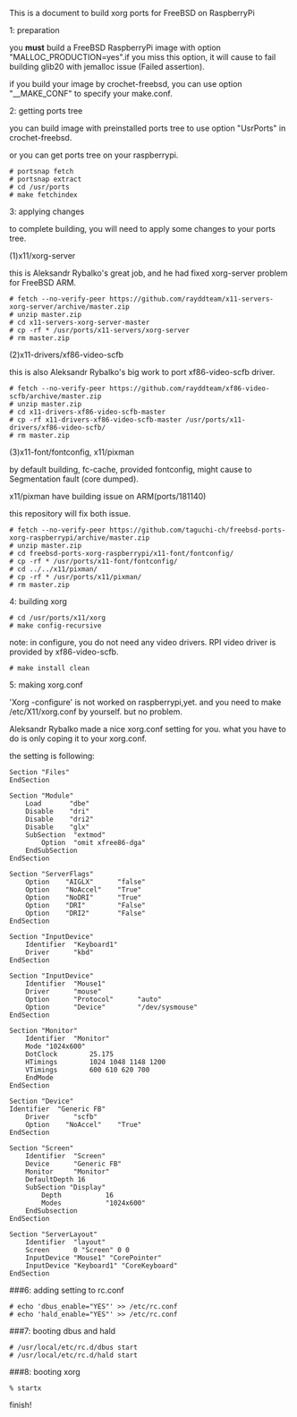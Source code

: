 This is a document to build xorg ports for FreeBSD on RaspberryPi 

1: preparation

you **must** build a FreeBSD RaspberryPi image with option "MALLOC_PRODUCTION=yes".if you miss this option, it will cause to fail building glib20 with jemalloc issue (Failed assertion).

if you build your image by crochet-freebsd, you can use option "__MAKE_CONF" to specify your make.conf.

2: getting ports tree

you can build image with preinstalled ports tree to use option "UsrPorts" in crochet-freebsd.

or you can get ports tree on your raspberrypi.

    # portsnap fetch 
    # portsnap extract 
    # cd /usr/ports 
    # make fetchindex 

3: applying changes

to complete building, you will need to apply some changes to your ports tree.

(1)x11/xorg-server

this is Aleksandr Rybalko's great job, and he had fixed xorg-server problem for FreeBSD ARM.

    # fetch --no-verify-peer https://github.com/rayddteam/x11-servers-xorg-server/archive/master.zip 
    # unzip master.zip 
    # cd x11-servers-xorg-server-master 
    # cp -rf * /usr/ports/x11-servers/xorg-server 
    # rm master.zip 

(2)x11-drivers/xf86-video-scfb

this is also Aleksandr Rybalko's big work to port xf86-video-scfb driver.

    # fetch --no-verify-peer https://github.com/rayddteam/xf86-video-scfb/archive/master.zip 
    # unzip master.zip 
    # cd x11-drivers-xf86-video-scfb-master 
    # cp -rf x11-drivers-xf86-video-scfb-master /usr/ports/x11-drivers/xf86-video-scfb/ 
    # rm master.zip 

(3)x11-font/fontconfig, x11/pixman

by default building, fc-cache, provided fontconfig, might cause to Segmentation fault (core dumped).

x11/pixman have building issue on ARM(ports/181140) 

this repository will fix both issue. 

    # fetch --no-verify-peer https://github.com/taguchi-ch/freebsd-ports-xorg-raspberrypi/archive/master.zip 
    # unzip master.zip 
    # cd freebsd-ports-xorg-raspberrypi/x11-font/fontconfig/  
    # cp -rf * /usr/ports/x11-font/fontconfig/ 
    # cd ../../x11/pixman/ 
    # cp -rf * /usr/ports/x11/pixman/ 
    # rm master.zip 

4: building xorg 

    # cd /usr/ports/x11/xorg 
    # make config-recursive 

note: in configure, you do not need any video drivers. RPI video driver is provided by xf86-video-scfb. 

    # make install clean  

5: making xorg.conf

'Xorg -configure' is not worked on raspberrypi,yet. and you need to make /etc/X11/xorg.conf by yourself. but no problem.

Aleksandr Rybalko made a nice xorg.conf setting for you. what you have to do is only coping it to your xorg.conf. 

the setting is following: 

    Section "Files" 
    EndSection 

    Section "Module" 
        Load       "dbe" 
        Disable    "dri" 
        Disable    "dri2" 
        Disable    "glx" 
        SubSection  "extmod" 
            Option  "omit xfree86-dga" 
        EndSubSection 
    EndSection 

    Section "ServerFlags" 
        Option    "AIGLX"      "false" 
        Option    "NoAccel"    "True" 
        Option    "NoDRI"      "True" 
        Option    "DRI"        "False" 
        Option    "DRI2"       "False" 
    EndSection 

    Section "InputDevice" 
        Identifier  "Keyboard1" 
        Driver      "kbd" 
    EndSection 

    Section "InputDevice" 
        Identifier  "Mouse1" 
        Driver      "mouse" 
        Option      "Protocol"      "auto" 
        Option      "Device"        "/dev/sysmouse" 
    EndSection 

    Section "Monitor" 
        Identifier  "Monitor" 
        Mode "1024x600" 
        DotClock        25.175 
        HTimings        1024 1048 1148 1200 
        VTimings        600 610 620 700 
        EndMode 
    EndSection 

    Section "Device" 
    Identifier  "Generic FB" 
        Driver      "scfb" 
        Option    "NoAccel"    "True" 
    EndSection 

    Section "Screen" 
        Identifier  "Screen" 
        Device      "Generic FB" 
        Monitor     "Monitor" 
        DefaultDepth 16 
        SubSection "Display" 
            Depth           16 
            Modes           "1024x600" 
        EndSubsection 
    EndSection 

    Section "ServerLayout" 
        Identifier  "layout" 
        Screen      0 "Screen" 0 0 
        InputDevice "Mouse1" "CorePointer" 
        InputDevice "Keyboard1" "CoreKeyboard" 
    EndSection 

###6: adding setting to rc.conf

    # echo 'dbus_enable="YES"' >> /etc/rc.conf 
    # echo 'hald_enable="YES"' >> /etc/rc.conf 

###7: booting dbus and hald

    # /usr/local/etc/rc.d/dbus start 
    # /usr/local/etc/rc.d/hald start 

###8: booting xorg

    % startx 

finish! 

